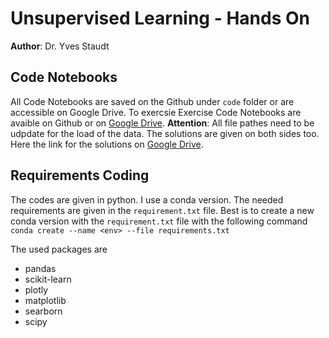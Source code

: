 # Unsupervised Learning - Hands On
**Author**: Dr. Yves Staudt

## Code Notebooks
All Code Notebooks are saved on the Github under `code` folder or are accessible on Google Drive. 
To exercsie Exercise Code Notebooks are avaible on Github or on [Google Drive](https://drive.google.com/drive/folders/1zcY4OQ1kW4B8zeosEM5Ab2fqD0-oH9se?usp=share_link).
**Attention**: All file pathes need to be udpdate for the load of the data. 
The solutions are given on both sides too. Here the link for the solutions on [Google Drive](https://drive.google.com/drive/folders/1LARWvjDaBIq0bHZy7SYNtusCu0lqxxLp?usp=share_link). 

## Requirements Coding
The codes are given in python. I use a conda version. The needed requirements are given in the `requirement.txt` file. 
Best is to create a new conda version with the `requirement.txt` file with the following command `conda create --name <env> --file requirements.txt`

The used packages are
- pandas
- scikit-learn
- plotly
- matplotlib
- searborn
- scipy

